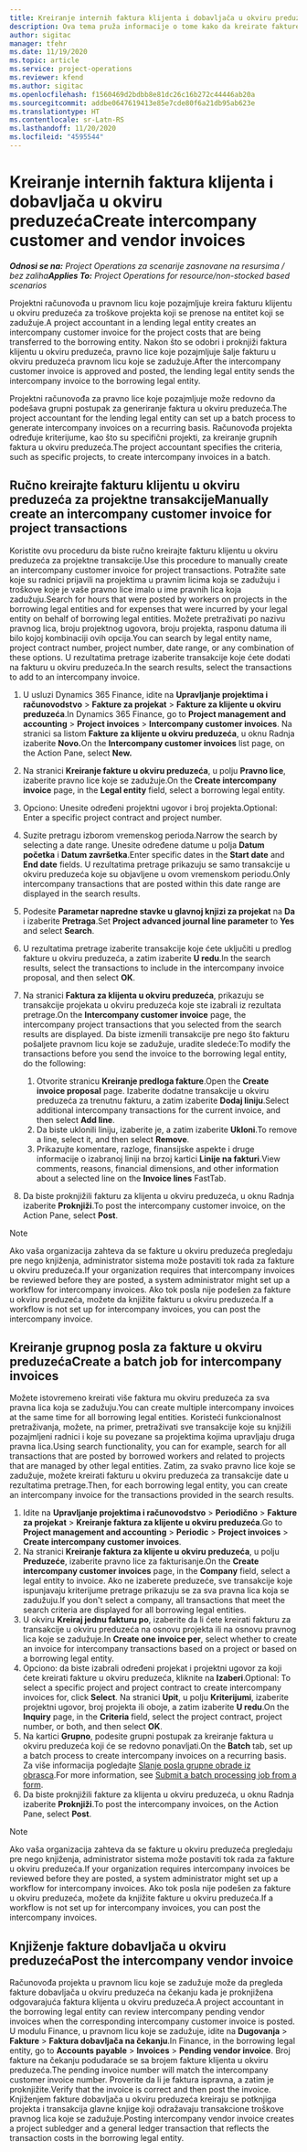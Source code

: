 ```yaml
---
title: Kreiranje internih faktura klijenta i dobavljača u okviru preduzeća
description: Ova tema pruža informacije o tome kako da kreirate fakture klijenta i dobavljača u okviru preduzećima.
author: sigitac
manager: tfehr
ms.date: 11/19/2020
ms.topic: article
ms.service: project-operations
ms.reviewer: kfend
ms.author: sigitac
ms.openlocfilehash: f1560469d2bdbb8e81dc26c16b272c44446ab20a
ms.sourcegitcommit: addbe0647619413e85e7cde80f6a21db95ab623e
ms.translationtype: HT
ms.contentlocale: sr-Latn-RS
ms.lasthandoff: 11/20/2020
ms.locfileid: "4595544"
---
```

# <a name="create-intercompany-customer-and-vendor-invoices"></a><span data-ttu-id="8fbbc-103">Kreiranje internih faktura klijenta i dobavljača u okviru preduzeća</span><span class="sxs-lookup"><span data-stu-id="8fbbc-103">Create intercompany customer and vendor invoices</span></span>

<span data-ttu-id="8fbbc-104">_**Odnosi se na:** Project Operations za scenarije zasnovane na resursima / bez zaliha_</span><span class="sxs-lookup"><span data-stu-id="8fbbc-104">_**Applies To:** Project Operations for resource/non-stocked based scenarios_</span></span>

<span data-ttu-id="8fbbc-105">Projektni računovođa u pravnom licu koje pozajmljuje kreira fakturu klijentu u okviru preduzeća za troškove projekta koji se prenose na entitet koji se zadužuje.</span><span class="sxs-lookup"><span data-stu-id="8fbbc-105">A project accountant in a lending legal entity creates an intercompany customer invoice for the project costs that are being transferred to the borrowing entity.</span></span> <span data-ttu-id="8fbbc-106">Nakon što se odobri i proknjiži faktura klijentu u okviru preduzeća, pravno lice koje pozajmljuje šalje fakturu u okviru preduzeća pravnom licu koje se zadužuje.</span><span class="sxs-lookup"><span data-stu-id="8fbbc-106">After the intercompany customer invoice is approved and posted, the lending legal entity sends the intercompany invoice to the borrowing legal entity.</span></span>

<span data-ttu-id="8fbbc-107">Projektni računovođa za pravno lice koje pozajmljuje može redovno da podešava grupni postupak za generiranje faktura u okviru preduzeća.</span><span class="sxs-lookup"><span data-stu-id="8fbbc-107">The project accountant for the lending legal entity can set up a batch process to generate intercompany invoices on a recurring basis.</span></span> <span data-ttu-id="8fbbc-108">Računovođa projekta određuje kriterijume, kao što su specifični projekti, za kreiranje grupnih faktura u okviru preduzeća.</span><span class="sxs-lookup"><span data-stu-id="8fbbc-108">The project accountant specifies the criteria, such as specific projects, to create intercompany invoices in a batch.</span></span>

## <a name="manually-create-an-intercompany-customer-invoice-for-project-transactions"></a><span data-ttu-id="8fbbc-109">Ručno kreirajte fakturu klijentu u okviru preduzeća za projektne transakcije</span><span class="sxs-lookup"><span data-stu-id="8fbbc-109">Manually create an intercompany customer invoice for project transactions</span></span> 

<span data-ttu-id="8fbbc-110">Koristite ovu proceduru da biste ručno kreirajte fakturu klijentu u okviru preduzeća za projektne transakcije.</span><span class="sxs-lookup"><span data-stu-id="8fbbc-110">Use this procedure to manually create an intercompany customer invoice for project transactions.</span></span> <span data-ttu-id="8fbbc-111">Potražite sate koje su radnici prijavili na projektima u pravnim licima koja se zadužuju i troškove koje je vaše pravno lice imalo u ime pravnih lica koja zadužuju.</span><span class="sxs-lookup"><span data-stu-id="8fbbc-111">Search for hours that were posted by workers on projects in the borrowing legal entities and for expenses that were incurred by your legal entity on behalf of borrowing legal entities.</span></span> <span data-ttu-id="8fbbc-112">Možete pretraživati po nazivu pravnog lica, broju projektnog ugovora, broju projekta, rasponu datuma ili bilo kojoj kombinaciji ovih opcija.</span><span class="sxs-lookup"><span data-stu-id="8fbbc-112">You can search by legal entity name, project contract number, project number, date range, or any combination of these options.</span></span> <span data-ttu-id="8fbbc-113">U rezultatima pretrage izaberite transakcije koje ćete dodati na fakturu u okviru preduzeća.</span><span class="sxs-lookup"><span data-stu-id="8fbbc-113">In the search results, select the transactions to add to an intercompany invoice.</span></span>

1. <span data-ttu-id="8fbbc-114">U usluzi Dynamics 365 Finance, idite na **Upravljanje projektima i računovodstvo** > **Fakture za projekat** > **Fakture za klijente u okviru preduzeća**.</span><span class="sxs-lookup"><span data-stu-id="8fbbc-114">In Dynamics 365 Finance, go to **Project management and accounting** > **Project invoices** > **Intercompany customer invoices**.</span></span> <span data-ttu-id="8fbbc-115">Na stranici sa listom **Fakture za klijente u okviru preduzeća**, u oknu Radnja izaberite **Novo.**</span><span class="sxs-lookup"><span data-stu-id="8fbbc-115">On the **Intercompany customer invoices**  list page, on the Action Pane, select **New.**</span></span>
2. <span data-ttu-id="8fbbc-116">Na stranici **Kreiranje fakture u okviru preduzeća**, u polju **Pravno lice**, izaberite pravno lice koje se zadužuje.</span><span class="sxs-lookup"><span data-stu-id="8fbbc-116">On the **Create intercompany invoice** page, in the **Legal entity** field, select a borrowing legal entity.</span></span>
3. <span data-ttu-id="8fbbc-117">Opciono: Unesite određeni projektni ugovor i broj projekta.</span><span class="sxs-lookup"><span data-stu-id="8fbbc-117">Optional: Enter a specific project contract and project number.</span></span>
4. <span data-ttu-id="8fbbc-118">Suzite pretragu izborom vremenskog perioda.</span><span class="sxs-lookup"><span data-stu-id="8fbbc-118">Narrow the search by selecting a date range.</span></span> <span data-ttu-id="8fbbc-119">Unesite određene datume u polja **Datum početka** i **Datum završetka**.</span><span class="sxs-lookup"><span data-stu-id="8fbbc-119">Enter specific dates in the **Start date** and **End date** fields.</span></span> <span data-ttu-id="8fbbc-120">U rezultatima pretrage prikazuju se samo transakcije u okviru preduzeća koje su objavljene u ovom vremenskom periodu.</span><span class="sxs-lookup"><span data-stu-id="8fbbc-120">Only intercompany transactions that are posted within this date range are displayed in the search results.</span></span>
5. <span data-ttu-id="8fbbc-121">Podesite **Parametar napredne stavke u glavnoj knjizi za projekat** na **Da** i izaberite **Pretraga**.</span><span class="sxs-lookup"><span data-stu-id="8fbbc-121">Set **Project advanced journal line parameter** to **Yes** and select **Search**.</span></span>
6. <span data-ttu-id="8fbbc-122">U rezultatima pretrage izaberite transakcije koje ćete uključiti u predlog fakture u okviru preduzeća, a zatim izaberite **U redu**.</span><span class="sxs-lookup"><span data-stu-id="8fbbc-122">In the search results, select the transactions to include in the intercompany invoice proposal, and then select **OK**.</span></span>
7. <span data-ttu-id="8fbbc-123">Na stranici **Faktura za klijenta u okviru preduzeća**, prikazuju se transakcije projekata u okviru preduzeća koje ste izabrali iz rezultata pretrage.</span><span class="sxs-lookup"><span data-stu-id="8fbbc-123">On the **Intercompany customer invoice** page, the intercompany project transactions that you selected from the search results are displayed.</span></span> <span data-ttu-id="8fbbc-124">Da biste izmenili transakcije pre nego što fakturu pošaljete pravnom licu koje se zadužuje, uradite sledeće:</span><span class="sxs-lookup"><span data-stu-id="8fbbc-124">To modify the transactions before you send the invoice to the borrowing legal entity, do the following:</span></span>
  
    1. <span data-ttu-id="8fbbc-125">Otvorite stranicu **Kreiranje predloga fakture**.</span><span class="sxs-lookup"><span data-stu-id="8fbbc-125">Open the **Create invoice proposal** page.</span></span> <span data-ttu-id="8fbbc-126">Izaberite dodatne transakcije u okviru preduzeća za trenutnu fakturu, a zatim izaberite **Dodaj liniju**.</span><span class="sxs-lookup"><span data-stu-id="8fbbc-126">Select additional intercompany transactions for the current invoice, and then select **Add line**.</span></span>
    2. <span data-ttu-id="8fbbc-127">Da biste uklonili liniju, izaberite je, a zatim izaberite **Ukloni**.</span><span class="sxs-lookup"><span data-stu-id="8fbbc-127">To remove a line, select it, and then select **Remove**.</span></span>
    3. <span data-ttu-id="8fbbc-128">Prikazujte komentare, razloge, finansijske aspekte i druge informacije o izabranoj liniji na brzoj kartici **Linije na fakturi**.</span><span class="sxs-lookup"><span data-stu-id="8fbbc-128">View comments, reasons, financial dimensions, and other information about a selected line on the  **Invoice lines**  FastTab.</span></span>
    
8. <span data-ttu-id="8fbbc-129">Da biste proknjižili fakturu za klijenta u okviru preduzeća, u oknu Radnja izaberite **Proknjiži**.</span><span class="sxs-lookup"><span data-stu-id="8fbbc-129">To post the intercompany customer invoice, on the Action Pane, select **Post**.</span></span>

> [!NOTE]
> <span data-ttu-id="8fbbc-130">Ako vaša organizacija zahteva da se fakture u okviru preduzeća pregledaju pre nego knjiženja, administrator sistema može postaviti tok rada za fakture u okviru preduzeća.</span><span class="sxs-lookup"><span data-stu-id="8fbbc-130">If your organization requires that intercompany invoices be reviewed before they are posted, a system administrator might set up a workflow for intercompany invoices.</span></span> <span data-ttu-id="8fbbc-131">Ako tok posla nije podešen za fakture u okviru preduzeća, možete da knjižite fakturu u okviru preduzeća.</span><span class="sxs-lookup"><span data-stu-id="8fbbc-131">If a workflow is not set up for intercompany invoices, you can post the intercompany invoice.</span></span>

## <a name="create-a-batch-job-for-intercompany-invoices"></a><span data-ttu-id="8fbbc-132">Kreiranje grupnog posla za fakture u okviru preduzeća</span><span class="sxs-lookup"><span data-stu-id="8fbbc-132">Create a batch job for intercompany invoices</span></span>

<span data-ttu-id="8fbbc-133">Možete istovremeno kreirati više faktura mu okviru preduzeća za sva pravna lica koja se zadužuju.</span><span class="sxs-lookup"><span data-stu-id="8fbbc-133">You can create multiple intercompany invoices at the same time for all borrowing legal entities.</span></span> <span data-ttu-id="8fbbc-134">Koristeći funkcionalnost pretraživanja, možete, na primer, pretraživati sve transakcije koje su knjižili pozajmljeni radnici i koje su povezane sa projektima kojima upravljaju druga pravna lica.</span><span class="sxs-lookup"><span data-stu-id="8fbbc-134">Using search functionality, you can for example, search for all transactions that are posted by borrowed workers and related to projects that are managed by other legal entities.</span></span> <span data-ttu-id="8fbbc-135">Zatim, za svako pravno lice koje se zadužuje, možete kreirati fakturu u okviru preduzeća za transakcije date u rezultatima pretrage.</span><span class="sxs-lookup"><span data-stu-id="8fbbc-135">Then, for each borrowing legal entity, you can create an intercompany invoice for the transactions provided in the search results.</span></span>

1. <span data-ttu-id="8fbbc-136">Idite na **Upravljanje projektima i računovodstvo** > **Periodično** > **Fakture za projekat** > **Kreiranje faktura za klijente u okviru preduzeća**.</span><span class="sxs-lookup"><span data-stu-id="8fbbc-136">Go to **Project management and accounting** > **Periodic** > **Project invoices** > **Create intercompany customer invoices**.</span></span>
2. <span data-ttu-id="8fbbc-137">Na stranici **Kreiranje faktura za klijente u okviru preduzeća**, u polju **Preduzeće**, izaberite pravno lice za fakturisanje.</span><span class="sxs-lookup"><span data-stu-id="8fbbc-137">On the **Create intercompany customer invoices** page, in the **Company**  field, select a legal entity to invoice.</span></span> <span data-ttu-id="8fbbc-138">Ako ne izaberete preduzeće, sve transakcije koje ispunjavaju kriterijume pretrage prikazuju se za sva pravna lica koja se zadužuju.</span><span class="sxs-lookup"><span data-stu-id="8fbbc-138">If you don't select a company, all transactions that meet the search criteria are displayed for all borrowing legal entities.</span></span>
3. <span data-ttu-id="8fbbc-139">U okviru **Kreiraj jednu fakturu po**, izaberite da li ćete kreirati fakturu za transakcije u okviru preduzeća na osnovu projekta ili na osnovu pravnog lica koje se zadužuje.</span><span class="sxs-lookup"><span data-stu-id="8fbbc-139">In **Create one invoice per**, select whether to create an invoice for intercompany transactions based on a project or based on a borrowing legal entity.</span></span>
4. <span data-ttu-id="8fbbc-140">Opciono: da biste izabrali određeni projekat i projektni ugovor za koji ćete kreirati fakture u okviru preduzeća, kliknite na **Izaberi**.</span><span class="sxs-lookup"><span data-stu-id="8fbbc-140">Optional: To select a specific project and project contract to create intercompany invoices for, click **Select**.</span></span> <span data-ttu-id="8fbbc-141">Na stranici **Upit**, u polju **Kriterijumi**, izaberite projektni ugovor, broj projekta ili oboje, a zatim izaberite **U redu**.</span><span class="sxs-lookup"><span data-stu-id="8fbbc-141">On the **Inquiry** page, in the **Criteria** field, select the project contract, project number, or both, and then select **OK**.</span></span>
5. <span data-ttu-id="8fbbc-142">Na kartici **Grupno**, podesite grupni postupak za kreiranje faktura u okviru preduzeća koji će se redovno ponavljati.</span><span class="sxs-lookup"><span data-stu-id="8fbbc-142">On the **Batch** tab, set up a batch process to create intercompany invoices on a recurring basis.</span></span> <span data-ttu-id="8fbbc-143">Za više informacija pogledajte [Slanje posla grupne obrade iz obrasca](https://docs.microsoft.com/dynamicsax-2012/appuser-itpro/submit-a-batch-processing-job-from-a-form).</span><span class="sxs-lookup"><span data-stu-id="8fbbc-143">For more information, see [Submit a batch processing job from a form](https://docs.microsoft.com/dynamicsax-2012/appuser-itpro/submit-a-batch-processing-job-from-a-form).</span></span>
6. <span data-ttu-id="8fbbc-144">Da biste proknjižili fakture za klijenta u okviru preduzeća, u oknu Radnja izaberite **Proknjiži**.</span><span class="sxs-lookup"><span data-stu-id="8fbbc-144">To post the intercompany invoices, on the Action Pane, select **Post**.</span></span>

> [!NOTE]
> <span data-ttu-id="8fbbc-145">Ako vaša organizacija zahteva da se fakture u okviru preduzeća pregledaju pre nego knjiženja, administrator sistema može postaviti tok rada za fakture u okviru preduzeća.</span><span class="sxs-lookup"><span data-stu-id="8fbbc-145">If your organization requires intercompany invoices be reviewed before they are posted, a system administrator might set up a workflow for intercompany invoices.</span></span> <span data-ttu-id="8fbbc-146">Ako tok posla nije podešen za fakture u okviru preduzeća, možete da knjižite fakture u okviru preduzeća.</span><span class="sxs-lookup"><span data-stu-id="8fbbc-146">If a workflow is not set up for intercompany invoices, you can post the intercompany invoices.</span></span>

## <a name="post-the-intercompany-vendor-invoice"></a><span data-ttu-id="8fbbc-147">Knjiženje fakture dobavljača u okviru preduzeća</span><span class="sxs-lookup"><span data-stu-id="8fbbc-147">Post the intercompany vendor invoice</span></span>

<span data-ttu-id="8fbbc-148">Računovođa projekta u pravnom licu koje se zadužuje može da pregleda fakture dobavljača u okviru preduzeća na čekanju kada je proknjižena odgovarajuća faktura klijenta u okviru preduzeća.</span><span class="sxs-lookup"><span data-stu-id="8fbbc-148">A project accountant in the borrowing legal entity can review intercompany pending vendor invoices when the corresponding intercompany customer invoice is posted.</span></span> <span data-ttu-id="8fbbc-149">U modulu Finance, u pravnom licu koje se zadužuje, idite na **Dugovanja** > **Fakture** > **Faktura dobavljača na čekanju**.</span><span class="sxs-lookup"><span data-stu-id="8fbbc-149">In Finance, in the borrowing legal entity, go to **Accounts payable** > **Invoices** > **Pending vendor invoice**.</span></span> <span data-ttu-id="8fbbc-150">Broj fakture na čekanju podudaraće se sa brojem fakture klijenta u okviru preduzeća.</span><span class="sxs-lookup"><span data-stu-id="8fbbc-150">The pending invoice number will match the intercompany customer invoice number.</span></span> <span data-ttu-id="8fbbc-151">Proverite da li je faktura ispravna, a zatim je proknjižite.</span><span class="sxs-lookup"><span data-stu-id="8fbbc-151">Verify that the invoice is correct and then post the invoice.</span></span> <span data-ttu-id="8fbbc-152">Knjiženjem fakture dobavljača u okviru preduzeća kreiraju se potknjiga projekta i transakcija glavne knjige koji odražavaju transakcione troškove pravnog lica koje se zadužuje.</span><span class="sxs-lookup"><span data-stu-id="8fbbc-152">Posting intercompany vendor invoice creates a project subledger and a general ledger transaction that reflects the transaction costs in the borrowing legal entity.</span></span>
